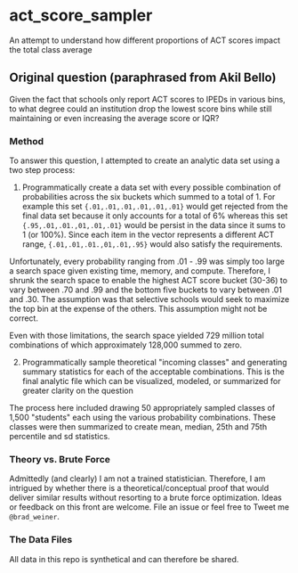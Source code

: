 # act_score_sampler

An attempt to understand how different proportions of ACT scores impact the total class average

## Original question (paraphrased from Akil Bello)

Given the fact that schools only report ACT scores to IPEDs in various bins,
to what degree could an institution drop the lowest score bins while still
maintaining or even increasing the average score or IQR?

### Method

To answer this question, I attempted to create an analytic data set using a two step process:

1. Programmatically create a data set with every possible combination of probabilities across the six buckets which summed to a total of 1. For example this set `{.01,.01,.01,.01,.01,.01}` would get rejected from the final data set because it only accounts for a total of 6% whereas this set `{.95,.01,.01.,01,.01,.01}` would be persist in the data since it sums to 1 (or 100%). Since each item in the vector represents a different ACT range, `{.01,.01,.01.,01,.01,.95}` would also satisfy the requirements.  

Unfortunately, every probability ranging from .01 - .99 was simply too large a search space given existing time, memory, and compute. Therefore, I shrunk the search space to enable the highest ACT score bucket (30-36) to vary between .70 and .99 and the bottom five buckets to vary between .01 and .30. The assumption was that selective schools would seek to maximize the top bin at the expense of the others. This assumption might not be correct.

Even with those limitations, the search space yielded 729 million total combinations of which approximately 128,000 summed to zero.

2. Programmatically sample theoretical "incoming classes" and generating summary statistics for each of the acceptable combinations. This is the final analytic file which can be visualized, modeled, or summarized for greater clarity on the question

The process here included drawing 50 appropriately sampled classes of 1,500 "students" each using the various probability combinations. These classes were then summarized to create mean, median, 25th and 75th percentile and sd statistics. 

### Theory vs. Brute Force

Admittedly (and clearly) I am not a trained statistician. Therefore, I am intrigued by whether there is a theoretical/conceptual proof that would deliver similar results without resorting to a brute force optimization. Ideas or feedback on this front are welcome. File an issue or feel free to Tweet me `@brad_weiner`.

### The Data Files

All data in this repo is synthetical and can therefore be shared. 









